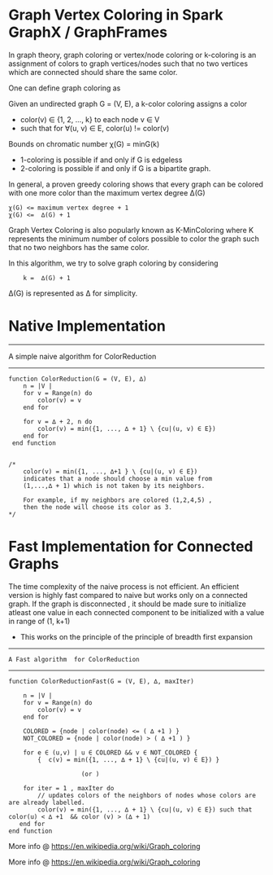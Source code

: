 # Graph Vertex Coloring in Spark GraphX / GraphFrames
In graph theory, graph coloring or vertex/node coloring or k-coloring is an assignment of colors to graph vertices/nodes such that no two vertices which are connected should share the same color.

One can define graph coloring as

 Given an undirected graph G = (V, E), a k-color coloring assigns a color
   - color(v) ∈ {1, 2, ..., k} to each node v ∈ V
   - such that for ∀(u, v) ∈ E,  color(u) != color(v)

Bounds on chromatic number  χ(G) = minG(k)

  - 1-coloring is possible if and only if G is edgeless
  - 2-coloring is possible if and only if G is a bipartite graph.
 
 In general, a proven greedy coloring shows that every graph can be colored with one more color than the maximum vertex degree ∆(G)

    χ(G) <= maximum vertex degree + 1
    χ(G) <=  ∆(G) + 1

Graph Vertex Coloring is also popularly known as K-MinColoring where K represents the minimum number of colors possible to color the graph such that no two neighbors has the same color.

In this algorithm, we try to solve graph coloring by considering
    
        k =  ∆(G) + 1

   ∆(G) is represented as ∆ for simplicity.
   
# Native Implementation
 *******************************************
 A simple naive algorithm  for ColorReduction
 *******************************************

    function ColorReduction(G = (V, E), ∆)
        n = |V |
        for v = Range(n) do
            color(v) = v
        end for
        
        for v = ∆ + 2, n do
            color(v) = min({1, ..., ∆ + 1} \ {cu|(u, v) ∈ E})
        end for
     end function


    /*    
        color(v) = min({1, ..., ∆+1 } \ {cu|(u, v) ∈ E}) 
        indicates that a node should choose a min value from  
        (1,...,∆ + 1) which is not taken by its neighbors.
        
        For example, if my neighbors are colored (1,2,4,5) , 
        then the node will choose its color as 3.
    */
    

# Fast Implementation for Connected Graphs
The time complexity of the naive process is not efficient. An efficient version is highly fast compared to naive but works only on a connected graph. If the graph is disconnected , it should be made sure to initialize atleast one value in each connected component to  be initialized with  a value in range of (1, k+1)

  * This works on the principle of the principle of breadth first expansion
  ********************************************
    A Fast algorithm  for ColorReduction
  *******************************************
    function ColorReductionFast(G = (V, E), ∆, maxIter)
        
        n = |V |
        for v = Range(n) do
            color(v) = v
        end for

        COLORED = {node | color(node) <= ( ∆ +1 ) } 
        NOT_COLORED = {node | color(node) > ( ∆ +1 ) } 
        
        for e ∈ (u,v) | u ∈ COLORED && v ∈ NOT_COLORED {
            {  c(v) = min({1, ..., ∆ + 1} \ {cu|(u, v) ∈ E}) }

                        (or )

        for iter = 1 , maxIter do
            // updates colors of the neighbors of nodes whose colors are are already labelled.
            color(v) = min({1, ..., ∆ + 1} \ {cu|(u, v) ∈ E}) such that color(u) < ∆ +1  && color (v) > (∆ + 1)
       end for
    end function
    
More info @  https://en.wikipedia.org/wiki/Graph_coloring


More info @  https://en.wikipedia.org/wiki/Graph_coloring

